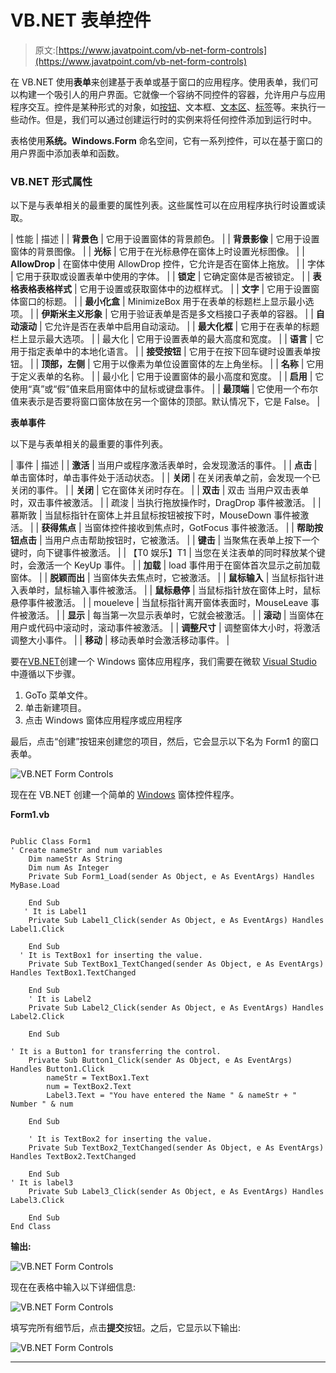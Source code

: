 # VB.NET 表单控件

> 原文:[https://www.javatpoint.com/vb-net-form-controls](https://www.javatpoint.com/vb-net-form-controls)

在 VB.NET 使用**表单**来创建基于表单或基于窗口的应用程序。使用表单，我们可以构建一个吸引人的用户界面。它就像一个容纳不同控件的容器，允许用户与应用程序交互。控件是某种形式的对象，如[按钮](https://www.javatpoint.com/html-button-tag)、文本框、[文本区](https://www.javatpoint.com/html-textarea)、[标签](https://www.javatpoint.com/html-label-tag)等。来执行一些动作。但是，我们可以通过创建运行时的实例来将任何控件添加到运行时中。

表格使用**系统。Windows.Form** 命名空间，它有一系列控件，可以在基于窗口的用户界面中添加表单和函数。

### VB.NET 形式属性

以下是与表单相关的最重要的属性列表。这些属性可以在应用程序执行时设置或读取。

| 性能 | 描述 |
| **背景色** | 它用于设置窗体的背景颜色。 |
| **背景影像** | 它用于设置窗体的背景图像。 |
| **光标** | 它用于在光标悬停在窗体上时设置光标图像。 |
| **AllowDrop** | 在窗体中使用 AllowDrop 控件，它允许是否在窗体上拖放。 |
| 字体 | 它用于获取或设置表单中使用的字体。 |
| **锁定** | 它确定窗体是否被锁定。 |
| **表格表格表格样式** | 它用于设置或获取窗体中的边框样式。 |
| **文字** | 它用于设置窗体窗口的标题。 |
| **最小化盒** | MinimizeBox 用于在表单的标题栏上显示最小选项。 |
| **伊斯米主义形象** | 它用于验证表单是否是多文档接口子表单的容器。 |
| **自动滚动** | 它允许是否在表单中启用自动滚动。 |
| **最大化框** | 它用于在表单的标题栏上显示最大选项。 |
| 最大化 | 它用于设置表单的最大高度和宽度。 |
| **语言** | 它用于指定表单中的本地化语言。 |
| **接受按钮** | 它用于在按下回车键时设置表单按钮。 |
| **顶部，左侧** | 它用于以像素为单位设置窗体的左上角坐标。 |
| **名称** | 它用于定义表单的名称。 |
| 最小化 | 它用于设置窗体的最小高度和宽度。 |
| **启用** | 它使用“真”或“假”值来启用窗体中的鼠标或键盘事件。 |
| **最顶端** | 它使用一个布尔值来表示是否要将窗口窗体放在另一个窗体的顶部。默认情况下，它是 False。 |

**表单事件**

以下是与表单相关的最重要的事件列表。

| 事件 | 描述 |
| **激活** | 当用户或程序激活表单时，会发现激活的事件。 |
| **点击** | 单击窗体时，单击事件处于活动状态。 |
| **关闭** | 在关闭表单之前，会发现一个已关闭的事件。 |
| **关闭** | 它在窗体关闭时存在。 |
| **双击** | 双击
当用户双击表单时，双击事件被激活。 |
| 疏浚 | 当执行拖放操作时，DragDrop 事件被激活。 |
| 慕斯敦 | 当鼠标指针在窗体上并且鼠标按钮被按下时，MouseDown 事件被激活。 |
| **获得焦点** | 当窗体控件接收到焦点时，GotFocus 事件被激活。 |
| **帮助按钮点击** | 当用户点击帮助按钮时，它被激活。 |
| **键击** | 当聚焦在表单上按下一个键时，向下键事件被激活。 |
| 【T0 娱乐】T1 | 当您在关注表单的同时释放某个键时，会激活一个 KeyUp 事件。 |
| **加载** | load 事件用于在窗体首次显示之前加载窗体。 |
| **脱颖而出** | 当窗体失去焦点时，它被激活。 |
| **鼠标输入** | 当鼠标指针进入表单时，鼠标输入事件被激活。 |
| **鼠标悬停** | 当鼠标指针放在窗体上时，鼠标悬停事件被激活。 |
| moueleve | 当鼠标指针离开窗体表面时，MouseLeave 事件被激活。 |
| **显示** | 每当第一次显示表单时，它就会被激活。 |
| **滚动** | 当窗体在用户或代码中滚动时，滚动事件被激活。 |
| **调整尺寸** | 调整窗体大小时，将激活调整大小事件。 |
| **移动** | 移动表单时会激活移动事件。 |

要在[VB.NET](https://www.javatpoint.com/vb-net)创建一个 Windows 窗体应用程序，我们需要在微软 [Visual Studio](https://www.javatpoint.com/install-visual-studio) 中遵循以下步骤。

1.  GoTo 菜单文件。
2.  单击新建项目。
3.  点击 Windows 窗体应用程序或应用程序

最后，点击“创建”按钮来创建您的项目，然后，它会显示以下名为 Form1 的窗口表单。

![VB.NET Form Controls](../Images/5fa78a8f45b75e4c19c94a975f63319f.png)

现在在 VB.NET 创建一个简单的 [Windows](https://www.javatpoint.com/windows) 窗体控件程序。

**Form1.vb**

```

Public Class Form1
' Create nameStr and num variables
    Dim nameStr As String
    Dim num As Integer
    Private Sub Form1_Load(sender As Object, e As EventArgs) Handles MyBase.Load

    End Sub
   ' It is Label1
    Private Sub Label1_Click(sender As Object, e As EventArgs) Handles Label1.Click

    End Sub
  ' It is TextBox1 for inserting the value.
    Private Sub TextBox1_TextChanged(sender As Object, e As EventArgs) Handles TextBox1.TextChanged

    End Sub
    ' It is Label2
    Private Sub Label2_Click(sender As Object, e As EventArgs) Handles Label2.Click

    End Sub

' It is a Button1 for transferring the control.
    Private Sub Button1_Click(sender As Object, e As EventArgs) Handles Button1.Click
        nameStr = TextBox1.Text
        num = TextBox2.Text
        Label3.Text = "You have entered the Name " & nameStr + " Number " & num

    End Sub

    ' It is TextBox2 for inserting the value.
    Private Sub TextBox2_TextChanged(sender As Object, e As EventArgs) Handles TextBox2.TextChanged

    End Sub
' It is label3
    Private Sub Label3_Click(sender As Object, e As EventArgs) Handles Label3.Click

    End Sub
End Class

```

**输出:**

![VB.NET Form Controls](../Images/4031d62b393ee0770ed556b0824bc699.png)

现在在表格中输入以下详细信息:

![VB.NET Form Controls](../Images/39b064ef4adc637dd66de8696e5485f9.png)

填写完所有细节后，点击**提交**按钮。之后，它显示以下输出:

![VB.NET Form Controls](../Images/506172552268ae04cd7ffdde57cfe536.png)

* * *